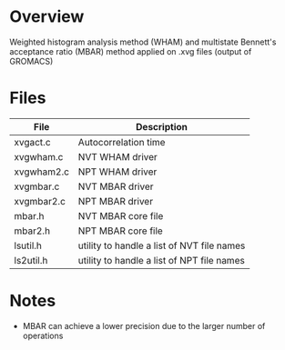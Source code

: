 Overview
========

Weighted histogram analysis method (WHAM)
and multistate Bennett's acceptance ratio (MBAR) method
applied on .xvg files (output of GROMACS)


Files
=====

File        | Description
------------|-----------------------------------
xvgact.c    | Autocorrelation time
xvgwham.c   | NVT WHAM driver
xvgwham2.c  | NPT WHAM driver
xvgmbar.c   | NVT MBAR driver
xvgmbar2.c  | NPT MBAR driver
mbar.h      | NVT MBAR core file
mbar2.h     | NPT MBAR core file
lsutil.h    | utility to handle a list of NVT file names
ls2util.h   | utility to handle a list of NPT file names





Notes
======

* MBAR can achieve a lower precision due to the larger number of operations
